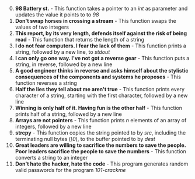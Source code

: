 0. **98 Battery st.** - This function takes a pointer to an *int* as parameter and updates the value it points to to *98*
1. **Don't swap horses in crossing a stream** - This function swaps the values of two integers
2. **This report, by its very length, defends itself against the risk of being read** - This function that returns the length of a string
3. **I do not fear computers. I fear the lack of them** - This function prints a string, followed by a new line, to *stdout*
4. **I can only go one way. I've not got a reverse gear** - This function puts a string, in reverse, followed by a new line
5. **A good engineer thinks in reverse and asks himself about the stylistic consequences of the components and systems he proposes** - This function reverses a string
6. **Half the lies they tell about me aren't true** - This function prints every character of a string, starting with the first character, followed by a new line
7. **Winning is only half of it. Having fun is the other half** - This function prints half of a string, followed by a new line
8. **Arrays are not pointers** - This function prints *n* elements of an array of integers, followed by a new line
9. **strcpy** - This function copies the string pointed to by *src*, including the terminating null bytes (*\0*), to the buffer pointed to by *dest*
10. **Great leaders are willing to sacrifice the numbers to save the people. Poor leaders sacrifice the people to save the numbers** - This function converts a string to an integer
11. **Don't hate the hacker, hate the code** - This program generates random valid passwords for the program *101-crackme*
